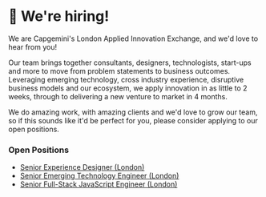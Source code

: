 # 👋 We're hiring!

We are Capgemini's London Applied Innovation Exchange, and we'd love to hear from you! 

Our team brings together consultants, designers, technologists, start-ups and more to move from problem statements to business outcomes. Leveraging emerging technology, cross industry experience, disruptive business models and our ecosystem, we apply innovation in as little to 2 weeks, through to delivering a new venture to market in 4 months.

We do amazing work, with amazing clients and we'd love to grow our team, so if this sounds like it'd be perfect for you, please consider applying to our open positions.

### Open Positions

 - [Senior Experience Designer (London)](https://www.linkedin.com/jobs/view/senior-experience-designer-at-capgemini-2444245873)
 - [Senior Emerging Technology Engineer (London)](https://www.linkedin.com/jobs/view/full-stack-javascript-senior-emerging-tech-engineer-at-capgemini-2560916693)
 - [Senior Full-Stack JavaScript Engineer (London)](https://www.linkedin.com/jobs/view/full-stack-javascript-senior-emerging-tech-engineer-at-capgemini-2560916693)
